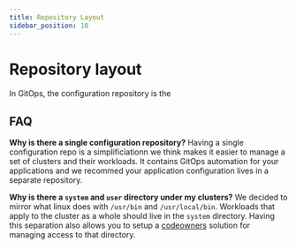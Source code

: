 ```yaml
---
title: Repository Layout
sidebar_position: 10
---
```



# Repository layout

In GitOps, the configuration repository is the 


## FAQ
**Why is there a single configuration repository?**
Having a single configuration repo is a simplificiationn we think makes it easier to manage a set of clusters and their workloads. It contains GitOps automation for your applications and we recommed your application configuration lives in a separate repository.

**Why is there a `system` and `user` directory under my clusters?**
We decided to mirror what linux does with `/usr/bin` and `/usr/local/bin`.  Workloads that apply to the cluster as a whole should live in the `system` directory.  Having this separation also allows you to setup a [codeowners](https://docs.github.com/en/repositories/managing-your-repositorys-settings-and-features/customizing-your-repository/about-code-owners) solution for managing access to that directory.
